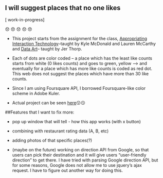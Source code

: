 ## I will suggest places that no one likes

[ work-in-progress]

:disappointed:
:disappointed:
:disappointed:
:disappointed:
:disappointed:

* This project starts from the assignment for the class, [Appropriating Interaction Technology](https://github.com/lmccart/AppropriatingInteractionTechnologies)–taught by Kyle McDonald and Lauren McCarthy and [Data Art](https://github.com/blprnt/dataart)– taught by Jer Thorp.

* Each of dots are color coded – a place which has the least like counts starts from white (0 likes counts) and  goes to green, yellow —> and eventually for a place which has more like counts is coded as red dot. This web does not suggest the places which have more than 30 like counts.

* Since I am using Foursquare API, I borrowed Foursquare-like color scheme in Adobe Kuler.

* Actual project can be seen [here](http://placesnoonelikes.herokuapp.com/):kissing::kissing:

##Features that I want to fix more:

* pop up window that will tell - how this app works (with x button)
* combining with restaurant rating data (A, B, etc)
* adding photos of that specific places(?)

* (maybe on the future) working on direction API from Google, so that users can pick their destination and it will give users “user-friendly direction” to get there. I have tried with parsing Google direction API, but for some reasons, Google does not allow me to use jquery’s ajax request. I have to figure out another way for doing this.



